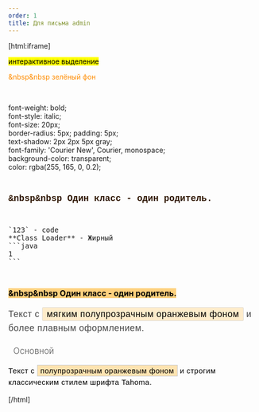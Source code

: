 ```yaml
---
order: 1
title: Для письма admin
---
```


[html:iframe]

<mark style="background-color: yellow;" onmouseover="this.style.backgroundColor='orange';" onmouseout="this.style.backgroundColor='yellow';">
        интерактивное выделение
</mark>

<br/>

<mark style="background-color: transparent; color: #FF8C00;"> &nbsp&nbsp зелёный фон</mark>

<br/>

font-weight: bold;                <br/>
font-style: italic;               <br/>
font-size: 20px;                  <br/>
border-radius: 5px; padding: 5px; <br/>
text-shadow: 2px 2px 5px gray;    <br/>
font-family: 'Courier New', Courier, monospace; <br/>
background-color: transparent;    <br/>
color: rgba(255, 165, 0, 0.2);    <br/>

<br/>

<mark style="background-color: transparent; color: #2F1704; font-family: 'Courier New', Courier, monospace; font-weight: bold; font-size: 18px;"> &nbsp&nbsp Один класс - один родитель.</mark>

<br/>

<pre>
`123` - code
**Class Loader** - Жирный
```java
1
```
</pre>

<br/>

<mark style="background-color: rgba(255, 165, 0, 0.5); color: black; font-family: font-family: -apple-system, BlinkMacSystemFont, Roboto, Helvetica Neue, sans-serif !important; font-weight: bold; font-size: 16px !important;"> &nbsp&nbsp Один класс - один родитель.</mark>

<p style="font-family: Tahoma, sans-serif; font-size: 18px; color: #444; line-height: 1.6; letter-spacing: 0.5px;">
        Текст с <mark style="background-color: rgba(255, 165, 0, 0.2); font-weight: normal; padding: 3px 8px; border: 1px solid #ddd; border-radius: 3px;">мягким полупрозрачным оранжевым фоном</mark> и более плавным оформлением.
</p>

<mark style="background-color: transparent; color: #555; font-family: -apple-system, BlinkMacSystemFont, Roboto, Helvetica Neue, sans-serif !important; letter-spacing: normal !important; font-weight: 300 !important; font-size: 17px !important; padding: 5px 10px; line-height: 1.6; border-radius: 2px;">
   Основной
</mark>

<p style="font-family: Tahoma, sans-serif; font-size: 15px; color: #000; line-height: 1.5; letter-spacing: 0.5px;">
        Текст с <mark style="background-color: rgba(255, 165, 0, 0.3); font-weight: normal; padding: 2px 6px; border: 1px solid #ccc;">полупрозрачным оранжевым фоном</mark> и строгим классическим стилем шрифта Tahoma.
</p>

[/html]